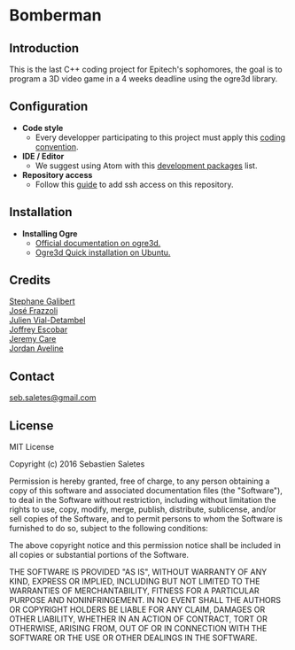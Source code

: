 # Bomberman

## Introduction

This is the last C++ coding project for Epitech's sophomores, 
the goal is to program a 3D video game in a 4 weeks deadline using the ogre3d library.

## Configuration
* **Code style**
  * Every developper participating to this project must apply this [coding convention](https://github.com/seb-saletes/bomberman/wiki/Code-Convention).
* **IDE / Editor**
  * We suggest using Atom with this [development packages](https://github.com/seb-saletes/bomberman/wiki/Atom-dev-package) list.
* **Repository access**
  * Follow this [guide](https://help.github.com/articles/generating-an-ssh-key/) to add ssh access on this repository.

## Installation
* **Installing Ogre**
  * [Official documentation on ogre3d.](http://www.ogre3d.org/docs/api/1.9/)
  * [Ogre3d Quick installation on Ubuntu.](https://github.com/seb-saletes/bomberman/wiki/Quick-install-ogre-3d-ubuntu)


## Credits
[Stephane Galibert](https://github.com/Stephouuu)  
[José Frazzoli](https://github.com/FrazzoJ)  
[Julien Vial-Detambel](https://github.com/Julien-Vial-Detambel)  
[Joffrey Escobar](https://github.com/Escobaj)  
[Jeremy Care](https://github.com/jeremycare)  
[Jordan Aveline](https://github.com/avelin-j)  
 
## Contact
  seb.saletes@gmail.com

## License
MIT License

Copyright (c) 2016 Sebastien Saletes

Permission is hereby granted, free of charge, to any person obtaining a copy
of this software and associated documentation files (the "Software"), to deal
in the Software without restriction, including without limitation the rights
to use, copy, modify, merge, publish, distribute, sublicense, and/or sell
copies of the Software, and to permit persons to whom the Software is
furnished to do so, subject to the following conditions:

The above copyright notice and this permission notice shall be included in all
copies or substantial portions of the Software.

THE SOFTWARE IS PROVIDED "AS IS", WITHOUT WARRANTY OF ANY KIND, EXPRESS OR
IMPLIED, INCLUDING BUT NOT LIMITED TO THE WARRANTIES OF MERCHANTABILITY,
FITNESS FOR A PARTICULAR PURPOSE AND NONINFRINGEMENT. IN NO EVENT SHALL THE
AUTHORS OR COPYRIGHT HOLDERS BE LIABLE FOR ANY CLAIM, DAMAGES OR OTHER
LIABILITY, WHETHER IN AN ACTION OF CONTRACT, TORT OR OTHERWISE, ARISING FROM,
OUT OF OR IN CONNECTION WITH THE SOFTWARE OR THE USE OR OTHER DEALINGS IN THE
SOFTWARE. 
